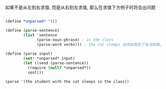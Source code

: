 <!--
 * @Author: Kaiser
 * @Date: 2020-11-25 10:33:08
 * @Last Modified by: Kaiser
 * @Last Modified time: 2020-11-25 10:44:54
 * @Description: 
-->

如果不是从左到右求值, 而是从右到左求值, 那么在求值下方例子时将会出问题
```scheme

(define *unparsed* '())

(define (parse-sentence)
        (list 'sentence
              (parse-noun-phrase) ; in the class
              (parse-word verbs))) ; the cat sleeps 动词出现在了名词前面, 破坏了语法规则, 动词的结构 = 动词 or 动词 + 介词
              
(define (parse input)
        (set! *unparsed* input)
        (let ((send (parse-sentence))
          (require (null? *unparsed*))
          sent)))

(parse '(the student with the cat sleeps in the class))

```
